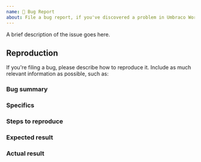 ```yaml
---
name: 🐛 Bug Report
about: File a bug report, if you've discovered a problem in Umbraco Workflow.
---
```


A brief description of the issue goes here.

<!--

Please fill out the details below. 
The more details you can give us, the easier it will be for us
to determine the cause of a problem.

-->



Reproduction
------------

If you're filing a bug, please describe how to reproduce it. Include as much
relevant information as possible, such as:

### Bug summary

<!--
    * Write a short summary of the bug
    * Try to pinpoint it as much as possible
    * Try to state the _actual problem_, and not just what you _think_ the
      solution might be.
-->

### Specifics

<!--
    Where applicable:
    * Mention the URL where this bug occurs, if applicable
    * What version are you using
    * What browser and version you are using
    * Please mention if you've checked it in other browsers as well
    * Please include *full error messages* and *screenshots* if possible
-->

### Steps to reproduce

<!--
    * Clearly mention the steps to reproduce the bug
-->

### Expected result

<!--
    * What did you _expect_ that would happen on your site?
    * Describe the intended/desired outcome after you did the steps mentioned.
-->

### Actual result

<!--
    * What is the actual result of the above steps?
    * Describe the behaviour of the bug
    * Please include **error messages** and screenshots. They might mean
      nothing to you, but they are _very_ helpful to us.
-->
